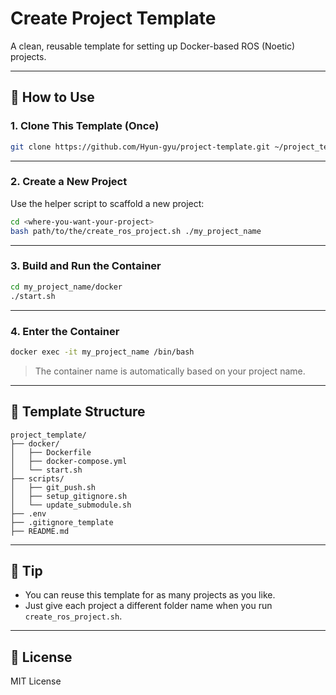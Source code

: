 # Create Project Template

A clean, reusable template for setting up Docker-based ROS (Noetic) projects.

---

## 🔧 How to Use

### 1. Clone This Template (Once)

```bash
git clone https://github.com/Hyun-gyu/project-template.git ~/project_templates/ros_docker_template
```

---

### 2. Create a New Project

Use the helper script to scaffold a new project:

```bash
cd <where-you-want-your-project>
bash path/to/the/create_ros_project.sh ./my_project_name
```

---

### 3. Build and Run the Container

```bash
cd my_project_name/docker
./start.sh
```

---

### 4. Enter the Container

```bash
docker exec -it my_project_name /bin/bash
```

> The container name is automatically based on your project name.

---

## 📁 Template Structure

```
project_template/
├── docker/
│   ├── Dockerfile
│   ├── docker-compose.yml
│   └── start.sh
├── scripts/
│   ├── git_push.sh
│   ├── setup_gitignore.sh
│   └── update_submodule.sh
├── .env
├── .gitignore_template
├── README.md
```

---

## 🧐 Tip

- You can reuse this template for as many projects as you like.
- Just give each project a different folder name when you run `create_ros_project.sh`.

---

## 📜 License

MIT License

